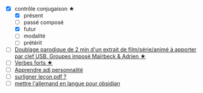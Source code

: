 - [x] contrôle conjugaison ★
	- [x] présent
	- [ ] passé composé
	- [x] futur
	- [ ] modalité
	- [ ] prétérit
- [ ]  [Doublage parodique de 2 min d'un extrait de film/série/animé à apporter par clef USB. Groupes imposé Maïrbeck & Adrien ★](https://todoist.com/showTask?id=5842676004)
- [ ]  [Verbes forts ★](https://todoist.com/showTask?id=5842676282)
- [ ]  [Apprendre adj personnalité  ](https://todoist.com/showTask?id=5842676586)
- [ ]  [surligner leçon pdf ?](https://todoist.com/showTask?id=5842676763)
- [ ] [mettre l'allemand en langue pour obsidian](https://todoist.com/showTask?id=5842676997)